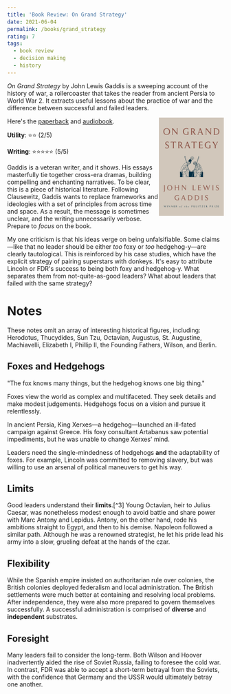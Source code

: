 ```yaml
---
title: 'Book Review: On Grand Strategy'
date: 2021-06-04
permalink: /books/grand_strategy
rating: 7
tags:
  - book review
  - decision making
  - history
---
```


*On Grand Strategy* by John Lewis Gaddis is a sweeping account of the history of war, a rollercoaster that takes the reader from ancient Persia to World War 2. It extracts useful lessons about the practice of war and the difference between successful and failed leaders.

<img align="right" width="30%" src="/images/books/grand_strategy.jpg">

Here's the [paperback](https://www.amazon.com/Grand-Strategy-John-Lewis-Gaddis/dp/1594203512) and [audiobook](https://www.audible.com/pd/On-Grand-Strategy-Audiobook/B07BGG8SMR).

**Utility**: ⭐⭐ (2/5)

**Writing**: ⭐⭐⭐⭐⭐ (5/5)

Gaddis is a veteran writer, and it shows. His essays masterfully tie together cross-era dramas, building compelling and enchanting narratives. To be clear, this is a piece of historical literature. Following Clausewitz, Gaddis wants to replace frameworks and ideologies with a set of principles from across time and space. As a result, the message is sometimes unclear, and the writing unnecessarily verbose. Prepare to *focus* on the book.

My one criticism is that his ideas verge on being unfalsifiable. Some claims—like that no leader should be either *too* foxy or *too* hedgehog-y—are clearly tautological. This is reinforced by his case studies, which have the explicit strategy of pairing superstars with donkeys. It's easy to attribute Lincoln or FDR's success to being both foxy and hedgehog-y. What separates them from not-quite-as-good leaders? What about leaders that failed with the same strategy?

Notes
===

These notes omit an array of interesting historical figures, including: Herodotus, Thucydides, Sun Tzu, Octavian, Augustus, St. Augustine, Machiavelli, Elizabeth I, Phillip II, the Founding Fathers, Wilson, and Berlin.

## Foxes and Hedgehogs

"The fox knows many things, but the hedgehog knows one big thing."

Foxes view the world as complex and multifaceted. They seek details and make modest judgements. Hedgehogs focus on a vision and pursue it relentlessly.

In ancient Persia, King Xerxes—a hedgehog—launched an ill-fated campaign against Greece. His foxy consultant Artabanus saw potential impediments, but he was unable to change Xerxes' mind.

Leaders need the single-mindedness of hedgehogs **and** the adaptability of foxes. For example, Lincoln was committed to removing slavery, but was willing to use an arsenal of political maneuvers to get his way.
## Limits

Good leaders understand their **limits**.[^3] Young Octavian, heir to Julius Caesar, was nonetheless modest enough to avoid battle and share power with Marc Antony and Lepidus. Antony, on the other hand, rode his ambitions straight to Egypt, and then to his demise. Napoleon followed a similar path. Although he was a renowned strategist, he let his pride lead his army into a slow, grueling defeat at the hands of the czar.

## Flexibility

While the Spanish empire insisted on authoritarian rule over colonies, the British colonies deployed federalism and local administration. The British settlements were much better at containing and resolving local problems. After independence, they were also more prepared to govern themselves successfully. A successful administration is comprised of **diverse** and **independent** substrates.

## Foresight

Many leaders fail to consider the long-term. Both Wilson and Hoover inadvertently aided the rise of Soviet Russia, failing to foresee the cold war. In contrast, FDR was able to accept a short-term betrayal from the Soviets, with the confidence that Germany and the USSR would ultimately betray one another.
